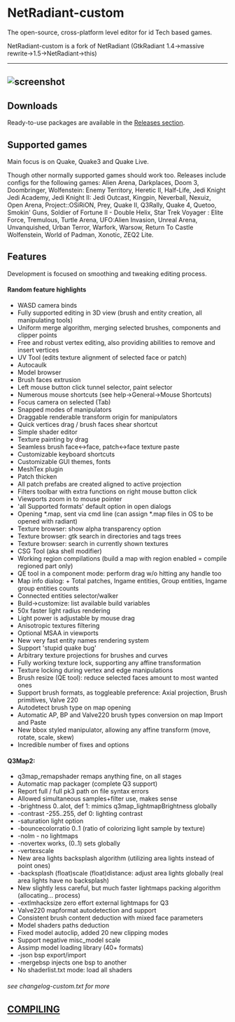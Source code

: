 NetRadiant-custom
=================

The open-source, cross-platform level editor for id Tech based games.

NetRadiant-custom is a fork of NetRadiant (GtkRadiant 1.4&rarr;massive rewrite&rarr;1.5&rarr;NetRadiant&rarr;this)

---
![screenshot](/../readme_files/radDarkShot.png?raw=true)
---

## Downloads

Ready-to-use packages are available in the [Releases section](/../../releases).

## Supported games

Main focus is on Quake, Quake3 and Quake Live.

Though other normally supported games should work too. Releases include configs for the following games: Alien Arena, Darkplaces, Doom 3, Doombringer, Wolfenstein: Enemy Territory, Heretic II, Half-Life, Jedi Knight Jedi Academy, Jedi Knight II: Jedi Outcast, Kingpin, Neverball, Nexuiz, Open Arena, Project::OSiRiON, Prey, Quake II, Q3Rally, Quake 4, Quetoo, Smokin' Guns, Soldier of Fortune II - Double Helix, Star Trek Voyager : Elite Force, Tremulous, Turtle Arena, UFO:Alien Invasion, Unreal Arena, Unvanquished, Urban Terror, Warfork, Warsow, Return To Castle Wolfenstein, World of Padman, Xonotic, ZEQ2 Lite.

## Features

Development is focused on smoothing and tweaking editing process.

#### Random feature highlights

* WASD camera binds
* Fully supported editing in 3D view (brush and entity creation, all manipulating tools)
* Uniform merge algorithm, merging selected brushes, components and clipper points
* Free and robust vertex editing, also providing abilities to remove and insert vertices
* UV Tool (edits texture alignment of selected face or patch)
* Autocaulk
* Model browser
* Brush faces extrusion
* Left mouse button click tunnel selector, paint selector
* Numerous mouse shortcuts (see help->General->Mouse Shortcuts)
* Focus camera on selected (Tab)
* Snapped modes of manipulators
* Draggable renderable transform origin for manipulators
* Quick vertices drag / brush faces shear shortcut
* Simple shader editor
* Texture painting by drag
* Seamless brush face<->face, patch<->face texture paste
* Customizable keyboard shortcuts
* Customizable GUI themes, fonts
* MeshTex plugin
* Patch thicken
* All patch prefabs are created aligned to active projection
* Filters toolbar with extra functions on right mouse button click
* Viewports zoom in to mouse pointer
* \'all Supported formats\' default option in open dialogs
* Opening *.map, sent via cmd line (can assign *.map files in OS to be opened with radiant)
* Texture browser: show alpha transparency option
* Texture browser: gtk search in directories and tags trees
* Texture browser: search in currently shown textures
* CSG Tool (aka shell modifier)
* Working region compilations (build a map with region enabled = compile regioned part only)
* QE tool in a component mode: perform drag w/o hitting any handle too
* Map info dialog: + Total patches, Ingame entities, Group entities, Ingame group entities counts
* Connected entities selector/walker
* Build->customize: list available build variables
* 50x faster light radius rendering
* Light power is adjustable by mouse drag
* Anisotropic textures filtering
* Optional MSAA in viewports
* New very fast entity names rendering system
* Support \'stupid quake bug\'
* Arbitrary texture projections for brushes and curves
* Fully working texture lock, supporting any affine transformation
* Texture locking during vertex and edge manipulations
* Brush resize (QE tool): reduce selected faces amount to most wanted ones
* Support brush formats, as toggleable preference: Axial projection, Brush primitives, Valve 220
* Autodetect brush type on map opening
* Automatic AP, BP and Valve220 brush types conversion on map Import and Paste
* New bbox styled manipulator, allowing any affine transform (move, rotate, scale, skew)
* Incredible number of fixes and options


#### Q3Map2:

* q3map_remapshader remaps anything fine, on all stages
* Automatic map packager (complete Q3 support)
* Report full / full pk3 path on file syntax errors
* Allowed simultaneous samples+filter use, makes sense
* -brightness 0..alot, def 1: mimics q3map_lightmapBrightness globally
* -contrast -255..255, def 0: lighting contrast
* -saturation light option
* -bouncecolorratio 0..1 (ratio of colorizing light sample by texture)
* -nolm - no lightmaps
* -novertex works, (0..1) sets globally
* -vertexscale
* New area lights backsplash algorithm (utilizing area lights instead of point ones)
* -backsplash (float)scale (float)distance: adjust area lights globally (real area lights have no backsplash)
* New slightly less careful, but much faster lightmaps packing algorithm (allocating... process)
* -extlmhacksize zero effort external lightmaps for Q3
* Valve220 mapformat autodetection and support
* Consistent brush content deduction with mixed face parameters
* Model shaders paths deduction
* Fixed model autoclip, added 20 new clipping modes
* Support negative misc_model scale
* Assimp model loading library (40+ formats)
* -json bsp export/import
* -mergebsp injects one bsp to another
* No shaderlist.txt mode: load all shaders

###### see changelog-custom.txt for more

## [COMPILING](/COMPILING)
